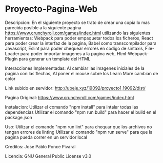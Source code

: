 # Proyecto-Pagina-Web

Descripcion:
En el siguiente proyecto se trato de crear una copia lo mas parecida posible a la siguiente pagina 
https://www.crunchyroll.com/games/index.html 
utilizando las siguientes herramientas:
Webpack para poder empaquetar todos los ficheros,
React para poder crear la interfaz de la pagina,
Babel como transcompilador para Javascript,
Eslint para poder chequear errores en codigo de sintaxis,
File-Loader para poder importar imagenes a la pagina web,
Html-Webpack-Plugin para generar un template del HTML

Interacciones Implementadas: 
Al cambiar las imagenes iniciales de la pagina con las flechas,
Al poner el mouse sobre los Learn More cambian de color

Link subido en servidor:
http://ubeje.xyz/19092/proyecto1_19092/dist/

Pagina Original: 
https://www.crunchyroll.com/games/index.html

Instalacion:
Utilizar el comando "npm install" para intalar todas las dependencias
Utilizar el comando "npm run build" para hacer el build en el package.json

Uso: 
Utilizar el comando "npm run lint" para chequar que los archivos no tengan errores de linting
Utilizar el comando "npm run serve" para que la pagina pueda correr en un servidor local


Creditos: 
Jose Pablo Ponce Pivaral

Licencia:
GNU General Public License v3.0
